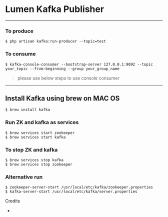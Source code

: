 # Lumen Kafka Publisher

---

### To produce

```shell
$ php artisan kafka:run-producer --topic=test
```

### To consume

```shell
$ kafka-console-consumer --bootstrap-server 127.0.0.1:9092 --topic your_topic --from-beginning --group your_group_name
```

> please use below steps to use console consumer

---

## Install Kafka using brew on MAC OS

```shell
$ brew install kafka
```


### Run ZK and kafka as services
```shell
$ brew services start zookeeper
$ brew services start kafka
```

### To stop ZK and kafka

```shell
$ brew services stop kafka
$ brew services stop zookeeper
```

### Alternative run

```shell
$ zookeeper-server-start /usr/local/etc/kafka/zookeeper.properties
$ kafka-server-start /usr/local/etc/kafka/server.properties
```

Credits

* 
